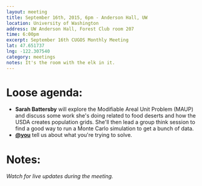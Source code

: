 ```yaml
---
layout: meeting
title: September 16th, 2015, 6pm - Anderson Hall, UW
location: University of Washington
address: UW Anderson Hall, Forest Club room 207
time: 6:00pm
excerpt: September 16th CUGOS Monthly Meeting
lat: 47.651737
lng: -122.307540
category: meetings
notes: It's the room with the elk in it.
---
```


Loose agenda:
=============
- **Sarah Battersby** will explore the Modifiable Areal Unit Problem (MAUP) and discuss some work she's doing related to food deserts and how the USDA creates population grids. She'll then lead a group think session to find a good way to run a Monte Carlo simulation to get a bunch of data.
- **[@you](http://cugos.org/people/)** tell us about what you're trying to solve.

Notes:
======

*Watch for live updates during the meeting.*
